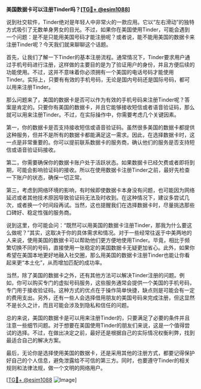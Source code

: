 **美国数据卡可以注册Tinder吗？[[TG💪+ @esim1088](https://t.me/s/esim1088)]**

说到社交软件，Tinder绝对是年轻人中非常火的一款应用。它以“左右滑动”的独特方式吸引了无数单身男女的目光。不过，如果你在美国使用Tinder，可能会遇到一个问题：是不是只能用美国号码才能注册呢？或者说，能不能用美国的数据卡来注册Tinder呢？今天我们就来聊聊这个话题。

首先，让我们了解一下Tinder的基本注册流程。通常情况下，Tinder要求用户通过手机号码进行注册，这样做的主要目的是为了验证用户的身份，并且方便后续的功能使用。不过，这并不意味着你必须拥有一个美国的电话号码才能使用Tinder。实际上，只要有有效的手机号码，无论是国内号码还是国际号码，都可以用来注册Tinder。

那么问题来了，美国的数据卡是否可以作为有效的手机号码来注册Tinder呢？答案是肯定的。只要你有美国的数据卡，并且它能够接收短信或者语音验证码，那么就可以用来注册Tinder。不过，在实际操作中，你需要考虑几个关键因素。

第一，你的数据卡是否支持接收短信或语音验证码。虽然很多美国的数据卡都提供这种服务，但并不是所有的数据卡都能满足这一需求。因此，在选择数据卡时，这一点是非常重要的。你可以提前联系数据卡的服务商，确认他们的服务是否支持短信或语音验证码接收。

第二，你需要确保你的数据卡账户处于活跃状态。如果数据卡已经欠费或者即将到期，可能会影响验证码的接收。所以在使用数据卡注册Tinder之前，最好先检查一下账户的状态，确保一切正常。

第三，考虑到网络环境的影响，有时候即使数据卡本身没有问题，也可能因为网络延迟或者其他技术原因导致验证码无法及时收到。在这种情况下，建议多尝试几次，或者换一个时间段再试。当然，这也提醒我们在选择数据卡时，尽量挑选那些口碑好、稳定性强的服务商。

说到这里，你可能会问：“既然可以用美国的数据卡注册Tinder，那我为什么要这么做呢？”其实，这取决于你的具体需求和情况。对于一些经常往返于中美两地的人来说，使用美国的数据卡可以帮助他们更方便地使用Tinder。毕竟，相比于频繁切换不同的号码，直接使用一张稳定的美国数据卡无疑更加省心。此外，如果你希望在美国本地更好地融入社交圈，那么用美国的数据卡注册Tinder也能让你看起来更“本土化”，从而增加匹配的成功率。

当然，除了美国的数据卡之外，还有其他方法可以解决Tinder注册的问题。例如，你可以购买专门的虚拟号码服务，这些服务通常会提供一个美国的手机号码，专门用于接收验证码。这种方式的优点在于操作简单快捷，缺点则是可能会有一定的费用支出。另外，还有一些人会选择借用朋友的美国号码来完成注册，但这显然不是长久之计，而且可能会涉及到隐私和信任的问题。

总的来说，美国的数据卡是可以用来注册Tinder的，只要满足了必要的条件并且注意一些细节问题。对于想要在美国使用Tinder的朋友们来说，这是一个值得尝试的选择。不过，在做出决定之前，最好还是根据自己的实际情况权衡利弊，找到最适合自己的解决方案。

最后，无论你是选择使用美国的数据卡，还是采用其他的注册方式，都要记得保护好自己的个人信息，避免泄露给不可信的第三方。同时，也要遵守Tinder的相关规则和法律法规，做一个文明的网络用户。

[[TG💪+ @esim1088](https://t.me/s/esim1088) ![Image](https://i.postimg.cc/4NQfJmqS/Snipaste-2025-05-13-00-14-12.png)]